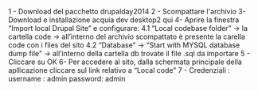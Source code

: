 1 - Download del pacchetto drupalday2014
2 - Scompattare l'archivio
3- Download e installazione acquia dev desktop2 qui
4- Aprire la finestra “Import local Drupal Site” e configurare:
	4.1 “Local codebase folder” -> la cartella code -> all’interno del archivio scompattato è presente la carella code con i files del sito
	4.2 “Database” -> “Start with MYSQL database dump file” -> all’interno della cartella db trovate il file .sql da importare
5 - Cliccare su OK
6- Per accedere al sito, dalla schermata principale della apllicazione cliccare sul link relativo a “Local code”
7 - Credenziali :
		username : admin
		password:  admin

